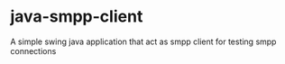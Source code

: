 # java-smpp-client
A simple swing java application that act as smpp client for testing smpp connections

